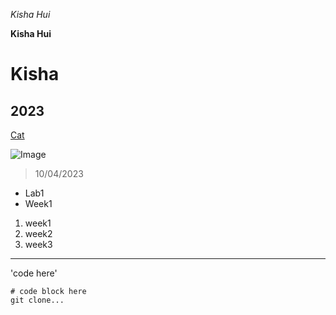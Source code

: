 *Kisha Hui*

**Kisha Hui**

# Kisha

## 2023

[Cat](https://www.google.com/imgres?imgurl=https%3A%2F%2Fimg.freepik.com%2Fpremium-vector%2Fcat-sitting-front-view-vector-illustration_136875-5309.jpg&tbnid=4KfMNBnIvA-IVM&vet=12ahUKEwj_sK6Btd2BAxWYMEQIHVcsArQQMygIegUIARCFAQ..i&imgrefurl=https%3A%2F%2Fwww.freepik.com%2Ffree-photos-vectors%2Fblack-white-cat&docid=4alaCZeHAWcsQM&w=626&h=626&q=cat%20black%20and%20white&ved=2ahUKEwj_sK6Btd2BAxWYMEQIHVcsArQQMygIegUIARCFAQ)

![Image](https://images.saymedia-content.com/.image/c_limit%2Ccs_srgb%2Cq_auto:eco%2Cw_760/MTk2NzUzNTQ0ODk4OTQ2MTEw/black-and-white-cat-breeds.webp)

> 10/04/2023
* Lab1
* Week1
1. week1
2. week2
3. week3

---

'code here'
```
# code block here
git clone...
```
